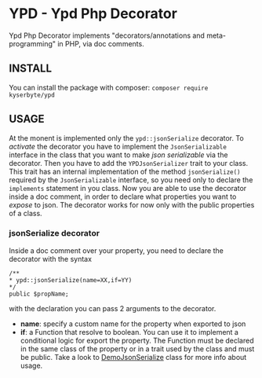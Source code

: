 YPD - **Y**pd **P**hp **D**ecorator
===
Ypd Php Decorator implements \"decorators/annotations and meta-programming\" in PHP, via doc comments.

## INSTALL
You can install the package with composer:
`composer require kyserbyte/ypd`

## USAGE
At the monent is implemented only the `ypd::jsonSerialize` decorator.
To _activate_ the decorator you have to implement the `JsonSerializable` interface in the class that you want to make _json serializable_ via the decorator. Then you have to add the `YPDJsonSerializer` trait to your class. This trait has an internal implementation of the method `jsonSerialize()` required by the `JsonSerializable` interface, so you need only to declare the `implements` statement in you class.
Now you are able to use the decorator inside a doc comment, in order to declare what properties you want to _expose_ to json. 
The decorator works for now only with the public properties of a class.

### jsonSerialize decorator
Inside a doc comment over your property, you need to declare the decorator with the syntax

```
/**
* ypd::jsonSerialize(name=XX,if=YY) 
*/
public $propName;
```
with the declaration you can pass 2 arguments to the decorator.

- **name**: specify a custom name for the property when exported to json
- **if**: a Function that resolve to boolean. You can use it to implement a conditional logic for export the property. The Function must be declared in the same class of the property or in a trait used by the class and must be public.
Take a look to [DemoJsonSerialize](demo/DemoJsonSerialize.php) class for more info about usage.
